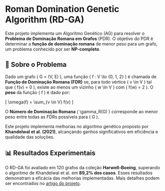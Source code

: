 # Roman Domination Genetic Algorithm (RD-GA)

Este projeto implementa um Algoritmo Genético (AG) para resolver o **Problema de Dominação Romana em Grafos** (PDR). O objetivo do PDR é determinar a **função de dominação romana** de menor peso para um grafo, um problema conhecido por ser **NP-completo**.

## 🧪 Sobre o Problema

Dado um grafo \( G = (V, E) \), uma função \( f : V \to \{0, 1, 2\} \) é chamada de **Função de Dominação Romana (FDR)** se, para todo vértice \( v \in V \) tal que \( f(v) = 0 \), existe ao menos um vizinho \( w \in V \) com \( f(w) = 2 \). O **peso** da função \( f \) é dado por:

\[
\omega(f) = \sum_{v \in V} f(v)
\]

O **Número de Dominação Romana** \( \gamma_R(G) \) corresponde ao menor peso entre todas as FDRs possíveis para \( G \).

Este projeto implementa melhorias no algoritmo genético proposto por **Khandelwal et al. (2021)**, alcançando ganhos significativos em eficiência e qualidade das soluções.

## 📊 Resultados Experimentais

O RD-GA foi avaliado em 120 grafos da coleção **Harwell–Boeing**, superando o algoritmo de Khandelwal et al. em **89,2% dos casos**. Esses resultados demonstram a eficácia das melhorias implementadas. Mais detalhes podem ser encontrados no [artigo do projeto](https://drive.google.com/file/d/1IAkI7aDDK9lKjOObrAe4LW6nN-CalVl_/view).
